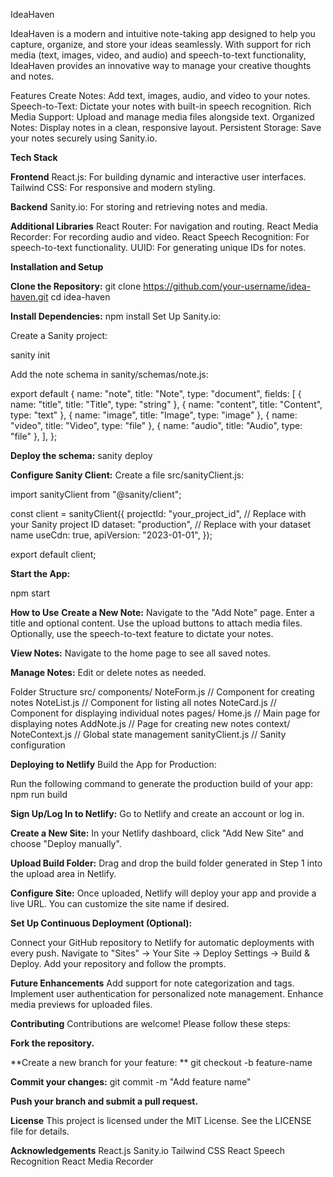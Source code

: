 IdeaHaven

IdeaHaven is a modern and intuitive note-taking app designed to help you capture, organize, and store your ideas seamlessly. With support for rich media (text, images, video, and audio) and speech-to-text functionality, IdeaHaven provides an innovative way to manage your creative thoughts and notes.

Features
Create Notes: Add text, images, audio, and video to your notes.
Speech-to-Text: Dictate your notes with built-in speech recognition.
Rich Media Support: Upload and manage media files alongside text.
Organized Notes: Display notes in a clean, responsive layout.
Persistent Storage: Save your notes securely using Sanity.io.


**Tech Stack**

**Frontend**
React.js: For building dynamic and interactive user interfaces.
Tailwind CSS: For responsive and modern styling.

**Backend**
Sanity.io: For storing and retrieving notes and media.

**Additional Libraries**
React Router: For navigation and routing.
React Media Recorder: For recording audio and video.
React Speech Recognition: For speech-to-text functionality.
UUID: For generating unique IDs for notes.


**Installation and Setup**

**Clone the Repository:**
git clone https://github.com/your-username/idea-haven.git
cd idea-haven


**Install Dependencies:**
npm install
Set Up Sanity.io:

Create a Sanity project:

sanity init

Add the note schema in sanity/schemas/note.js:

export default {
  name: "note",
  title: "Note",
  type: "document",
  fields: [
    { name: "title", title: "Title", type: "string" },
    { name: "content", title: "Content", type: "text" },
    { name: "image", title: "Image", type: "image" },
    { name: "video", title: "Video", type: "file" },
    { name: "audio", title: "Audio", type: "file" },
  ],
};

**Deploy the schema:**
sanity deploy

**Configure Sanity Client:**
Create a file src/sanityClient.js:

import sanityClient from "@sanity/client";

const client = sanityClient({
  projectId: "your_project_id", // Replace with your Sanity project ID
  dataset: "production",       // Replace with your dataset name
  useCdn: true,
  apiVersion: "2023-01-01",
});

export default client;

**Start the App:**

npm start


**How to Use**
**Create a New Note:**
Navigate to the "Add Note" page.
Enter a title and optional content.
Use the upload buttons to attach media files.
Optionally, use the speech-to-text feature to dictate your notes.


**View Notes:**
Navigate to the home page to see all saved notes.

**Manage Notes:**
Edit or delete notes as needed.

Folder Structure
src/
  components/
    NoteForm.js    // Component for creating notes
    NoteList.js    // Component for listing all notes
    NoteCard.js    // Component for displaying individual notes
  pages/
    Home.js        // Main page for displaying notes
    AddNote.js     // Page for creating new notes
  context/
    NoteContext.js // Global state management
  sanityClient.js  // Sanity configuration


**Deploying to Netlify**
Build the App for Production:

Run the following command to generate the production build of your app:
npm run build

**Sign Up/Log In to Netlify:**
Go to Netlify and create an account or log in.

**Create a New Site:**
In your Netlify dashboard, click "Add New Site" and choose "Deploy manually".

**Upload Build Folder:**
Drag and drop the build folder generated in Step 1 into the upload area in Netlify.

**Configure Site:**
Once uploaded, Netlify will deploy your app and provide a live URL.
You can customize the site name if desired.

**Set Up Continuous Deployment (Optional):**

Connect your GitHub repository to Netlify for automatic deployments with every push.
Navigate to "Sites" → Your Site → Deploy Settings → Build & Deploy.
Add your repository and follow the prompts.

**Future Enhancements**
Add support for note categorization and tags.
Implement user authentication for personalized note management.
Enhance media previews for uploaded files.


**Contributing**
Contributions are welcome! Please follow these steps:

**Fork the repository.**

**Create a new branch for your feature:
**
git checkout -b feature-name

**Commit your changes:**
git commit -m "Add feature name"

**Push your branch and submit a pull request.**

**License**
This project is licensed under the MIT License. See the LICENSE file for details.

**Acknowledgements**
React.js
Sanity.io
Tailwind CSS
React Speech Recognition
React Media Recorder
